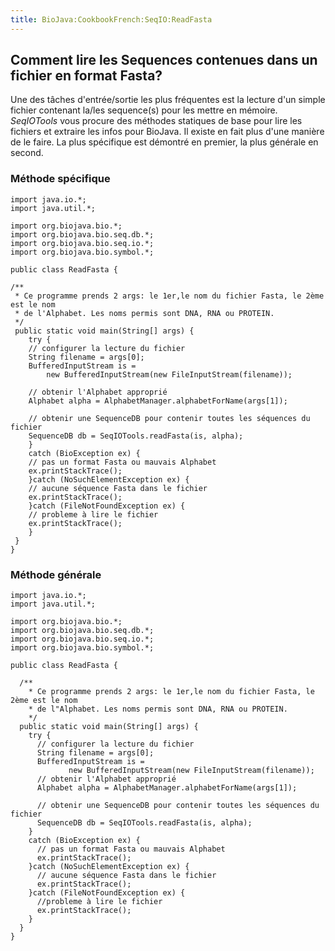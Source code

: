 ```yaml
---
title: BioJava:CookbookFrench:SeqIO:ReadFasta
---
```


Comment lire les Sequences contenues dans un fichier en format Fasta?
---------------------------------------------------------------------

Une des tâches d'entrée/sortie les plus fréquentes est la lecture d'un
simple fichier contenant la/les sequence(s) pour les mettre en mémoire.
*SeqIOTools* vous procure des méthodes statiques de base pour lire les
fichiers et extraire les infos pour BioJava. Il existe en fait plus
d'une manière de le faire. La plus spécifique est démontré en premier,
la plus générale en second.

### Méthode spécifique

    import java.io.*;
    import java.util.*;

    import org.biojava.bio.*;
    import org.biojava.bio.seq.db.*;
    import org.biojava.bio.seq.io.*;
    import org.biojava.bio.symbol.*;

    public class ReadFasta {

    /**
     * Ce programme prends 2 args: le 1er,le nom du fichier Fasta, le 2ème est le nom 
     * de l'Alphabet. Les noms permis sont DNA, RNA ou PROTEIN.
     */
     public static void main(String[] args) {
        try {
        // configurer la lecture du fichier
        String filename = args[0];
        BufferedInputStream is =
            new BufferedInputStream(new FileInputStream(filename));

        // obtenir l'Alphabet approprié
        Alphabet alpha = AlphabetManager.alphabetForName(args[1]);

        // obtenir une SequenceDB pour contenir toutes les séquences du fichier
        SequenceDB db = SeqIOTools.readFasta(is, alpha);
        }
        catch (BioException ex) {
        // pas un format Fasta ou mauvais Alphabet
        ex.printStackTrace();
        }catch (NoSuchElementException ex) {
        // aucune séquence Fasta dans le fichier
        ex.printStackTrace();
        }catch (FileNotFoundException ex) {
        // probleme à lire le fichier
        ex.printStackTrace();
        }
     }
    }

### Méthode générale

    import java.io.*;
    import java.util.*;

    import org.biojava.bio.*;
    import org.biojava.bio.seq.db.*;
    import org.biojava.bio.seq.io.*;
    import org.biojava.bio.symbol.*;

    public class ReadFasta {

      /**
        * Ce programme prends 2 args: le 1er,le nom du fichier Fasta, le 2ème est le nom 
        * de l"Alphabet. Les noms permis sont DNA, RNA ou PROTEIN.
        */
      public static void main(String[] args) {
        try {
          // configurer la lecture du fichier
          String filename = args[0];
          BufferedInputStream is =
                 new BufferedInputStream(new FileInputStream(filename));
          // obtenir l'Alphabet approprié
          Alphabet alpha = AlphabetManager.alphabetForName(args[1]);

          // obtenir une SequenceDB pour contenir toutes les séquences du fichier
          SequenceDB db = SeqIOTools.readFasta(is, alpha);
        }
        catch (BioException ex) {
          // pas un format Fasta ou mauvais Alphabet
          ex.printStackTrace();
        }catch (NoSuchElementException ex) {
          // aucune séquence Fasta dans le fichier
          ex.printStackTrace();
        }catch (FileNotFoundException ex) {
          //probleme à lire le fichier
          ex.printStackTrace();
        }
      }
    }
